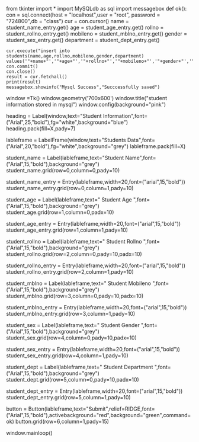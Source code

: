 from tkinter import *
import MySQLdb as sql
import messagebox 
def ok():
    con = sql.connect(host = "localhost",user = "root", password = "724800",db = "class")
    cur = con.cursor()
    name = student_name_entry.get()
    age = student_age_entry.get()
    rollno = student_rollno_entry.get()
    mobileno = student_mblno_entry.get()
    gender = student_sex_entry.get()
    department = student_dept_entry.get()

    cur.execute("insert into students(name,age,rollno,mobileno,gender,department) values('"+name+"','"+age+"','"+rollno+"','"+mobileno+"','"+gender+"','"+department+"')")
    con.commit()
    con.close()
    result = cur.fetchall()
    print(result)
    messagebox.showinfo("Mysql Success","Succcessfully saved")

window =Tk()
window.geometry('700x600')
window.title("student information stored in mysql")
window.config(background="pink")

heading = Label(window,text="Student Information",font=("Arial",25,"bold"),fg="white",background="blue")
heading.pack(fill=X,pady=7)

lableframe = LabelFrame(window,text="Students Data",font=("Arial",20,"bold"),fg="white",background="grey")
lableframe.pack(fill=X)

student_name = Label(lableframe,text="Student Name",font=("Arial",15,"bold"),background="grey")
student_name.grid(row=0,column=0,pady=10)

student_name_entry = Entry(lableframe,width=20,font=("arial",15,"bold"))
student_name_entry.grid(row=0,column=1,pady=10)

student_age = Label(lableframe,text="  Student Age  ",font=("Arial",15,"bold"),background="grey")
student_age.grid(row=1,column=0,padx=10)

student_age_entry = Entry(lableframe,width=20,font=("arial",15,"bold"))
student_age_entry.grid(row=1,column=1,pady=10)

student_rollno = Label(lableframe,text="  Student Rollno  ",font=("Arial",15,"bold"),background="grey")
student_rollno.grid(row=2,column=0,pady=10,padx=10)

student_rollno_entry = Entry(lableframe,width=20,font=("arial",15,"bold"))
student_rollno_entry.grid(row=2,column=1,pady=10)

student_mblno = Label(lableframe,text="  Student Mobileno  ",font=("Arial",15,"bold"),background="grey")
student_mblno.grid(row=3,column=0,pady=10,padx=10)

student_mblno_entry = Entry(lableframe,width=20,font=("arial",15,"bold"))
student_mblno_entry.grid(row=3,column=1,pady=10)

student_sex = Label(lableframe,text="  Student Gender  ",font=("Arial",15,"bold"),background="grey")
student_sex.grid(row=4,column=0,pady=10,padx=10)

student_sex_entry = Entry(lableframe,width=20,font=("arial",15,"bold"))
student_sex_entry.grid(row=4,column=1,pady=10)

student_dept = Label(lableframe,text="  Student Department  ",font=("Arial",15,"bold"),background="grey")
student_dept.grid(row=5,column=0,pady=10,padx=10)

student_dept_entry = Entry(lableframe,width=20,font=("arial",15,"bold"))
student_dept_entry.grid(row=5,column=1,pady=10)

button = Button(lableframe,text="Submit",relief=RIDGE,font=("Arial",15,"bold"),activebackground="red",background="green",command=ok)
button.grid(row=6,column=1,pady=15)

window.mainloop()
